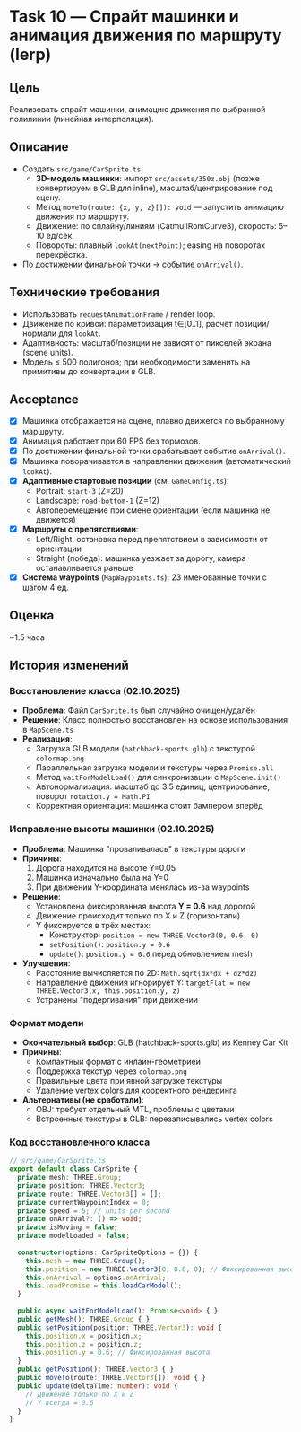 # Task 10 — Спрайт машинки и анимация движения по маршруту (lerp)

## Цель
Реализовать спрайт машинки, анимацию движения по выбранной полилинии (линейная интерполяция).

## Описание
- Создать `src/game/CarSprite.ts`:
  - **3D-модель машинки**: импорт `src/assets/350z.obj` (позже конвертируем в GLB для inline), масштаб/центрирование под сцену.
  - Метод `moveTo(route: {x, y, z}[]): void` — запустить анимацию движения по маршруту.
  - Движение: по сплайну/линиям (CatmullRomCurve3), скорость: 5–10 ед/сек.
  - Повороты: плавный `lookAt(nextPoint)`; easing на поворотах перекрёстка.
- По достижении финальной точки → событие `onArrival()`.

## Технические требования
- Использовать `requestAnimationFrame` / render loop.
- Движение по кривой: параметризация t∈[0..1], расчёт позиции/нормали для `lookAt`.
- Адаптивность: масштаб/позиции не зависят от пикселей экрана (scene units).
- Модель ≤ 500 полигонов; при необходимости заменить на примитивы до конвертации в GLB.

## Acceptance
- [x] Машинка отображается на сцене, плавно движется по выбранному маршруту.
- [x] Анимация работает при 60 FPS без тормозов.
- [x] По достижении финальной точки срабатывает событие `onArrival()`.
- [x] Машинка поворачивается в направлении движения (автоматический `lookAt`).
- [x] **Адаптивные стартовые позиции** (см. `GameConfig.ts`):
  - Portrait: `start-3` (Z=20)
  - Landscape: `road-bottom-1` (Z=12)
  - Автоперемещение при смене ориентации (если машинка не движется)
- [x] **Маршруты с препятствиями**:
  - Left/Right: остановка перед препятствием в зависимости от ориентации
  - Straight (победа): машинка уезжает за дорогу, камера останавливается раньше
- [x] **Система waypoints** (`MapWaypoints.ts`): 23 именованные точки с шагом 4 ед.

## Оценка
~1.5 часа

## История изменений

### Восстановление класса (02.10.2025)
- **Проблема**: Файл `CarSprite.ts` был случайно очищен/удалён
- **Решение**: Класс полностью восстановлен на основе использования в `MapScene.ts`
- **Реализация**:
  - Загрузка GLB модели (`hatchback-sports.glb`) с текстурой `colormap.png`
  - Параллельная загрузка модели и текстуры через `Promise.all`
  - Метод `waitForModelLoad()` для синхронизации с `MapScene.init()`
  - Автонормализация: масштаб до 3.5 единиц, центрирование, поворот `rotation.y = Math.PI`
  - Корректная ориентация: машинка стоит бампером вперёд

### Исправление высоты машинки (02.10.2025)
- **Проблема**: Машинка "проваливалась" в текстуры дороги
- **Причины**:
  1. Дорога находится на высоте Y=0.05
  2. Машинка изначально была на Y=0
  3. При движении Y-координата менялась из-за waypoints
- **Решение**:
  - Установлена фиксированная высота **Y = 0.6** над дорогой
  - Движение происходит только по X и Z (горизонтали)
  - Y фиксируется в трёх местах:
    - Конструктор: `position = new THREE.Vector3(0, 0.6, 0)`
    - `setPosition()`: `position.y = 0.6`
    - `update()`: `position.y = 0.6` перед обновлением mesh
- **Улучшения**:
  - Расстояние вычисляется по 2D: `Math.sqrt(dx*dx + dz*dz)`
  - Направление движения игнорирует Y: `targetFlat = new THREE.Vector3(x, this.position.y, z)`
  - Устранены "подергивания" при движении

### Формат модели
- **Окончательный выбор**: GLB (hatchback-sports.glb) из Kenney Car Kit
- **Причины**:
  - Компактный формат с инлайн-геометрией
  - Поддержка текстур через `colormap.png`
  - Правильные цвета при явной загрузке текстуры
  - Удаление vertex colors для корректного рендеринга
- **Альтернативы (не сработали)**:
  - OBJ: требует отдельный MTL, проблемы с цветами
  - Встроенные текстуры в GLB: перезаписывались vertex colors

### Код восстановленного класса
```typescript
// src/game/CarSprite.ts
export default class CarSprite {
  private mesh: THREE.Group;
  private position: THREE.Vector3;
  private route: THREE.Vector3[] = [];
  private currentWaypointIndex = 0;
  private speed = 5; // units per second
  private onArrival?: () => void;
  private isMoving = false;
  private modelLoaded = false;
  
  constructor(options: CarSpriteOptions = {}) {
    this.mesh = new THREE.Group();
    this.position = new THREE.Vector3(0, 0.6, 0); // Фиксированная высота
    this.onArrival = options.onArrival;
    this.loadPromise = this.loadCarModel();
  }
  
  public async waitForModelLoad(): Promise<void> { }
  public getMesh(): THREE.Group { }
  public setPosition(position: THREE.Vector3): void {
    this.position.x = position.x;
    this.position.z = position.z;
    this.position.y = 0.6; // Фиксированная высота
  }
  public getPosition(): THREE.Vector3 { }
  public moveTo(route: THREE.Vector3[]): void { }
  public update(deltaTime: number): void {
    // Движение только по X и Z
    // Y всегда = 0.6
  }
}
```
